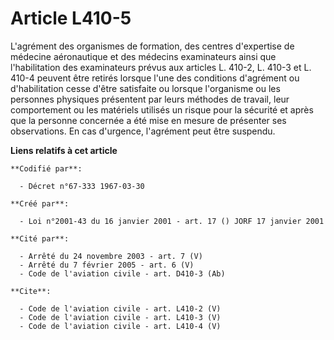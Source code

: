 # Article L410-5

L'agrément des organismes de formation, des centres d'expertise de médecine aéronautique et des médecins examinateurs ainsi
que l'habilitation des examinateurs prévus aux articles L. 410-2, L. 410-3 et L. 410-4 peuvent être retirés lorsque l'une des
conditions d'agrément ou d'habilitation cesse d'être satisfaite ou lorsque l'organisme ou les personnes physiques présentent
par leurs méthodes de travail, leur comportement ou les matériels utilisés un risque pour la sécurité et après que la
personne concernée a été mise en mesure de présenter ses observations. En cas d'urgence, l'agrément peut être suspendu.

**Liens relatifs à cet article**

	**Codifié par**:

	  - Décret n°67-333 1967-03-30

	**Créé par**:

	  - Loi n°2001-43 du 16 janvier 2001 - art. 17 () JORF 17 janvier 2001

	**Cité par**:

	  - Arrêté du 24 novembre 2003 - art. 7 (V)
	  - Arrêté du 7 février 2005 - art. 6 (V)
	  - Code de l'aviation civile - art. D410-3 (Ab)

	**Cite**:

	  - Code de l'aviation civile - art. L410-2 (V)
	  - Code de l'aviation civile - art. L410-3 (V)
	  - Code de l'aviation civile - art. L410-4 (V)
